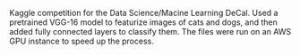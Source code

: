 Kaggle competition for the Data Science/Macine Learning DeCal. Used a pretrained VGG-16 model to featurize images of cats and dogs, and then added fully connected layers to classify them. The files were run on an AWS GPU instance to speed up the process.
